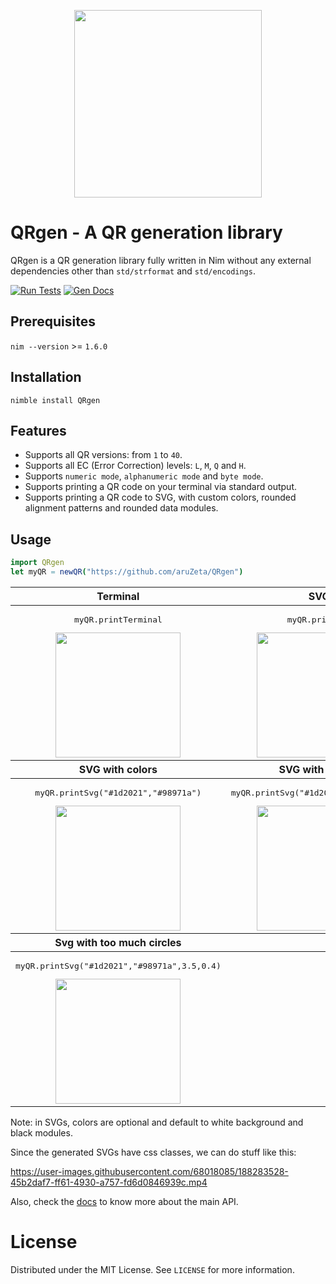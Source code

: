 <p align="center">
<img src="https://github.com/aruZeta/QRgen/blob/develop/share/img/logo.svg"
width="300px" height="300px" />
</p>

# QRgen - A QR generation library

QRgen is a QR generation library fully written in Nim without any external
dependencies other than `std/strformat` and `std/encodings`.

[![Run Tests](https://github.com/aruZeta/QRgen/actions/workflows/tests.yaml/badge.svg)](https://github.com/aruZeta/QRgen/actions/workflows/tests.yaml)
[![Gen Docs](https://github.com/aruZeta/QRgen/actions/workflows/gendocs.yaml/badge.svg)](https://github.com/aruZeta/QRgen/actions/workflows/gendocs.yaml)
## Prerequisites

`nim --version` >= `1.6.0`

## Installation

`nimble install QRgen`

## Features

- Supports all QR versions: from `1` to `40`.
- Supports all EC (Error Correction) levels: `L`, `M`, `Q` and `H`.
- Supports `numeric mode`, `alphanumeric mode` and `byte mode`.
- Supports printing a QR code on your terminal via standard output.
- Supports printing a QR code to SVG, with custom colors, rounded
alignment patterns and rounded data modules.

## Usage

```nim
import QRgen
let myQR = newQR("https://github.com/aruZeta/QRgen")
```

<table>
  <thead>
    <tr>
      <th align="center">Terminal</th>
      <th align="center">SVG</th>
    </tr>
  </thead>
  <tbody>
    <tr>
      <td align="center">
        <pre>myQR.printTerminal</pre>
        <img src="https://github.com/aruZeta/QRgen/blob/develop/share/img/terminal-example.png" width="200px" height="200px"/>
      </td>
      <td align="center">
        <pre>myQR.printSvg</pre>
        <img src="https://github.com/aruZeta/QRgen/blob/develop/share/img/svg-example.svg" width="200px" height="200px" />
      </td>
    </tr>
  </tbody>
  <thead>
    <tr>
      <th align="center">SVG with colors</th>
      <th align="center">SVG with circles</th>
    </tr>
  </thead>
  <tbody>
    <tr>
      <td align="center">
        <pre>myQR.printSvg("#1d2021","#98971a")</pre>
        <img src="https://github.com/aruZeta/QRgen/blob/develop/share/img/svg-colors-example.svg" width="200px" height="200px" />
      </td>
      <td align="center">
        <pre>myQR.printSvg("#1d2021","#98971a",2)</pre>
        <img src="https://github.com/aruZeta/QRgen/blob/develop/share/img/svg-rounded-example.svg" width="200px" height="200px"/>
      </td>
    </tr>
  </tbody>
  <thead>
    <tr>
      <th align="center">Svg with too much circles</th>
      <th align="center"></th>
    </tr>
  </thead>
  <tbody>
    <tr>
      <td align="center">
        <pre>myQR.printSvg("#1d2021","#98971a",3.5,0.4)</pre>
        <img src="https://github.com/aruZeta/QRgen/blob/develop/share/img/svg-very-rounded-example.svg" width="200px" height="200px" />
      </td>
      <td align="center">
      </td>
    </tr>
  </tbody>
</table>

Note: in SVGs, colors are optional and default to white background and black
modules.

Since the generated SVGs have css classes, we can do stuff like this:

https://user-images.githubusercontent.com/68018085/188283528-45b2daf7-ff61-4930-a757-fd6d0846939c.mp4

Also, check the [docs](https://aruzeta.github.io/QRgen/develop/QRgen.html) to
know more about the main API.

# License

Distributed under the MIT License. See `LICENSE` for more information.
